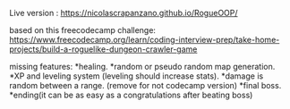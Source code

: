 Live version :
https://nicolascrapanzano.github.io/RogueOOP/

based on this freecodecamp challenge:
https://www.freecodecamp.org/learn/coding-interview-prep/take-home-projects/build-a-roguelike-dungeon-crawler-game

missing features:
*healing.
*random or pseudo random map generation.
*XP and leveling system (leveling should increase stats).
*damage is random between a range. (remove for not codecamp version)
*final boss.
*ending(it can be as easy as a congratulations after beating boss)
